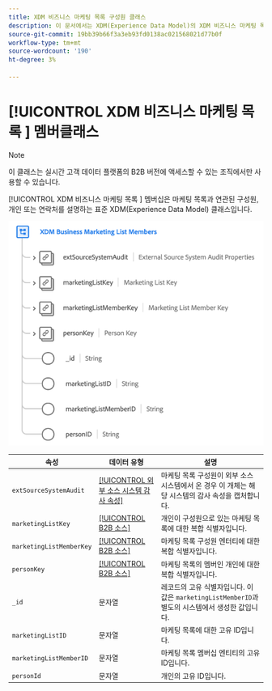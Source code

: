 ```yaml
---
title: XDM 비즈니스 마케팅 목록 구성원 클래스
description: 이 문서에서는 XDM(Experience Data Model)의 XDM 비즈니스 마케팅 목록 멤버 클래스에 대한 개요를 제공합니다.
source-git-commit: 19bb39b66f3a3eb93fd0138ac021568021d77b0f
workflow-type: tm+mt
source-wordcount: '190'
ht-degree: 3%

---
```


# [!UICONTROL XDM 비즈니스 마케팅 목록 ] 멤버클래스

>[!NOTE]
>
>이 클래스는 실시간 고객 데이터 플랫폼의 B2B 버전에 액세스할 수 있는 조직에서만 사용할 수 있습니다.

[!UICONTROL XDM 비즈니스 마케팅 목록 ] 멤버십은 마케팅 목록과 연관된 구성원, 개인 또는 연락처를 설명하는 표준 XDM(Experience Data Model) 클래스입니다.

![](../../images/classes/b2b/business-marketing-list-members.png)

| 속성 | 데이터 유형 | 설명 |
| --- | --- | --- |
| `extSourceSystemAudit` | [[!UICONTROL 외부 소스 시스템 감사 속성]](../../data-types/external-source-system-audit-attributes.md) | 마케팅 목록 구성원이 외부 소스 시스템에서 온 경우 이 개체는 해당 시스템의 감사 속성을 캡처합니다. |
| `marketingListKey` | [[!UICONTROL B2B 소스]](../../data-types/b2b-source.md) | 개인이 구성원으로 있는 마케팅 목록에 대한 복합 식별자입니다. |
| `marketingListMemberKey` | [[!UICONTROL B2B 소스]](../../data-types/b2b-source.md) | 마케팅 목록 구성원 엔터티에 대한 복합 식별자입니다. |
| `personKey` | [[!UICONTROL B2B 소스]](../../data-types/b2b-source.md) | 마케팅 목록의 멤버인 개인에 대한 복합 식별자입니다. |
| `_id` | 문자열 | 레코드의 고유 식별자입니다. 이 값은 `marketingListMemberID`과 별도의 시스템에서 생성한 값입니다. |
| `marketingListID` | 문자열 | 마케팅 목록에 대한 고유 ID입니다. |
| `marketingListMemberID` | 문자열 | 마케팅 목록 멤버십 엔티티의 고유 ID입니다. |
| `personId` | 문자열 | 개인의 고유 ID입니다. |
